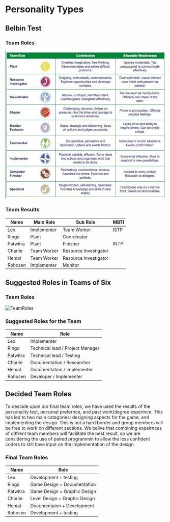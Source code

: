 # Personality Types

## Belbin Test

### Team Roles

![BebinTest](./additional-files/Belbin%20Test.png)

### Team Results

| Name     | Main Role   | Sub Role              | MBTI |
| -------- | ----------- | --------------------- | ---- |
| Leo      | Implementer | Team Worker           | ISTP |
| Ringo    | Plant       | Coordinator           |  |
| Patwitra | Plant       | Finisher              | INTP |
| Charlie  | Team Worker | Resource Investigator |  |
| Hemal    | Team Worker | Resource Investigator |  |
| Rohosen  | Implementer | Monitor               |  |

## Suggested Roles in Teams of Six

### Team Roles

![TeamRoles](./additional-files/Team%20Roles.pngg)

### Suggested Roles for the Team

| Name     | Role                        |
| -------- | --------------------------- |
| Leo      | Implementer                 |
| Ringo    | Technical lead / Project Manager |
| Patwitra | Technical lead / Testing    |
| Charlie  | Documentation / Researcher  |
| Hemal    | Documentation / Implementer |
| Rohosen  | Developer / Implementer     |

## Decided Team Roles

To descide upon our final team roles, we have used the results of the personality test, personal prefernce, and past work/degree experince. This has led to two main catagories: designing aspects for the game, and implementing the design. This is not a hard border and group members will be free to work on different sections. We belive that combining expeirnces of diffrent team members will facilitate the best result, so we are considering the use of paired programmin to allow the less confident coders to still have input on the implementation of the design.

### Final Team Roles

| Name     | Role |
| -------- | ---- |
| Leo      | Development + testing |
| Ringo    | Game Design + Documentation |
| Patwitra | Game Design + Graphic Design |
| Charlie  | Level Design + Graphic Design |
| Hemal    | Documentaion + Development |
| Rohosen  | Development + testing    |
